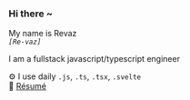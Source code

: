 ### Hi there ~

My name is Revaz  
*`[Re-vaz]`*

I am a fullstack javascript/typescript engineer

⚙️ I use daily `.js`, `.ts`, `.tsx`, `.svelte`<br />
📄 [Résumé](https://rev4z.github.io/resume/Resume_Revaz_Nakhutsrishvili.pdf)
